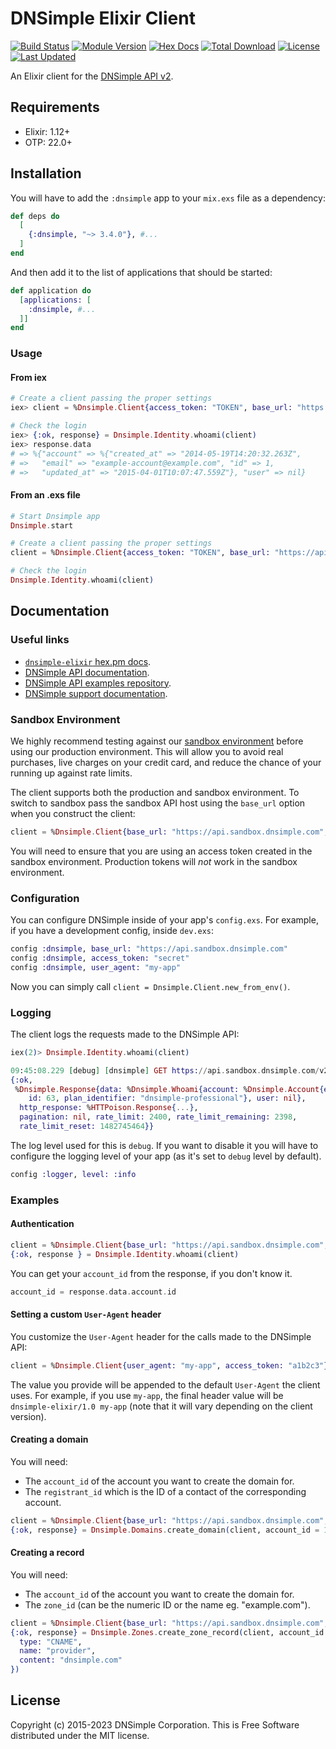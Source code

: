 # DNSimple Elixir Client

[![Build Status](https://github.com/dnsimple/dnsimple-elixir/actions/workflows/ci.yml/badge.svg)](https://github.com/dnsimple/dnsimple-elixir/actions/workflows/ci.yml)
[![Module Version](https://img.shields.io/hexpm/v/dnsimple.svg)](https://hex.pm/packages/dnsimple)
[![Hex Docs](https://img.shields.io/badge/hex-docs-lightgreen.svg)](https://hexdocs.pm/dnsimple/)
[![Total Download](https://img.shields.io/hexpm/dt/dnsimple.svg)](https://hex.pm/packages/dnsimple)
[![License](https://img.shields.io/hexpm/l/dnsimple.svg)](https://github.com/dnsimple/dnsimple-elixir/blob/main/LICENSE.md)
[![Last Updated](https://img.shields.io/github/last-commit/dnsimple/dnsimple-elixir.svg)](https://github.com/dnsimple/dnsimple-elixir/commits/main)

An Elixir client for the [DNSimple API v2](https://developer.dnsimple.com/v2/).

## Requirements

* Elixir: 1.12+
* OTP: 22.0+

## Installation

You will have to add the `:dnsimple` app to your `mix.exs` file as a dependency:

```elixir
def deps do
  [
    {:dnsimple, "~> 3.4.0"}, #...
  ]
end
```

And then add it to the list of applications that should be started:

```elixir
def application do
  [applications: [
    :dnsimple, #...
  ]]
end
```

### Usage

#### From iex

```elixir
# Create a client passing the proper settings
iex> client = %Dnsimple.Client{access_token: "TOKEN", base_url: "https://api.sandbox.dnsimple.com/"}

# Check the login
iex> {:ok, response} = Dnsimple.Identity.whoami(client)
iex> response.data
# => %{"account" => %{"created_at" => "2014-05-19T14:20:32.263Z",
# =>   "email" => "example-account@example.com", "id" => 1,
# =>   "updated_at" => "2015-04-01T10:07:47.559Z"}, "user" => nil}
```

#### From an .exs file

```elixir
# Start Dnsimple app
Dnsimple.start

# Create a client passing the proper settings
client = %Dnsimple.Client{access_token: "TOKEN", base_url: "https://api.sandbox.dnsimple.com/"}

# Check the login
Dnsimple.Identity.whoami(client)
```

## Documentation

### Useful links

* [`dnsimple-elixir` hex.pm docs](https://hexdocs.pm/dnsimple/readme.html).
* [DNSimple API documentation](https://developer.dnsimple.com).
* [DNSimple API examples repository](https://github.com/dnsimple/dnsimple-api-examples).
* [DNSimple support documentation](https://support.dnsimple.com).

### Sandbox Environment

We highly recommend testing against our [sandbox environment](https://developer.dnsimple.com/sandbox/) before using our production environment. This will allow you to avoid real purchases, live charges on your credit card, and reduce the chance of your running up against rate limits.

The client supports both the production and sandbox environment. To switch to sandbox pass the sandbox API host using the `base_url` option when you construct the client:

```elixir
client = %Dnsimple.Client{base_url: "https://api.sandbox.dnsimple.com", access_token: "a1b2c3"}
```

You will need to ensure that you are using an access token created in the sandbox environment. Production tokens will *not* work in the sandbox environment.

### Configuration

You can configure DNSimple inside of your app's `config.exs`. For example, if you have a development config, inside `dev.exs`:

```elixir
config :dnsimple, base_url: "https://api.sandbox.dnsimple.com"
config :dnsimple, access_token: "secret"
config :dnsimple, user_agent: "my-app"
```

Now you can simply call `client = Dnsimple.Client.new_from_env()`.

### Logging

The client logs the requests made to the DNSimple API:

```elixir
iex(2)> Dnsimple.Identity.whoami(client)

09:45:08.229 [debug] [dnsimple] GET https://api.sandbox.dnsimple.com/v2/whoami
{:ok,
 %Dnsimple.Response{data: %Dnsimple.Whoami{account: %Dnsimple.Account{email: "javier@dnsimple.com",
    id: 63, plan_identifier: "dnsimple-professional"}, user: nil},
  http_response: %HTTPoison.Response{...},
  pagination: nil, rate_limit: 2400, rate_limit_remaining: 2398,
  rate_limit_reset: 1482745464}}
```

The log level used for this is `debug`. If you want to disable it you will have to configure the logging level of your app (as it's set to `debug` level by default).

```elixir
config :logger, level: :info
```

### Examples

#### Authentication

```elixir
client = %Dnsimple.Client{base_url: "https://api.sandbox.dnsimple.com", access_token: "a1b2c3"}
{:ok, response } = Dnsimple.Identity.whoami(client)
```

You can get your `account_id` from the response, if you don't know it.

```elixir
account_id = response.data.account.id
```

#### Setting a custom `User-Agent` header

You customize the `User-Agent` header for the calls made to the DNSimple API:

```elixir
client = %Dnsimple.Client{user_agent: "my-app", access_token: "a1b2c3"}
```

The value you provide will be appended to the default `User-Agent` the client uses. For example, if you use `my-app`, the final header value will be `dnsimple-elixir/1.0 my-app` (note that it will vary depending on the client version).

#### Creating a domain

You will need:

* The `account_id` of the account you want to create the domain for.
* The `registrant_id` which is the ID of a contact of the corresponding account.

```elixir
client = %Dnsimple.Client{base_url: "https://api.sandbox.dnsimple.com", access_token: "a1b2c3"}
{:ok, response} = Dnsimple.Domains.create_domain(client, account_id = 1010, %{name: "example.com", registrant: registrant_id = 123})
```

#### Creating a record

You will need:

* The `account_id` of the account you want to create the domain for.
* The `zone_id` (can be the numeric ID or the name eg. "example.com").

```elixir
client = %Dnsimple.Client{base_url: "https://api.sandbox.dnsimple.com", access_token: "a1b2c3"}
{:ok, response} = Dnsimple.Zones.create_zone_record(client, account_id = 1010, zone_id = "example.com", %{
  type: "CNAME",
  name: "provider",
  content: "dnsimple.com"
})
```

## License

Copyright (c) 2015-2023 DNSimple Corporation. This is Free Software distributed under the MIT license.
